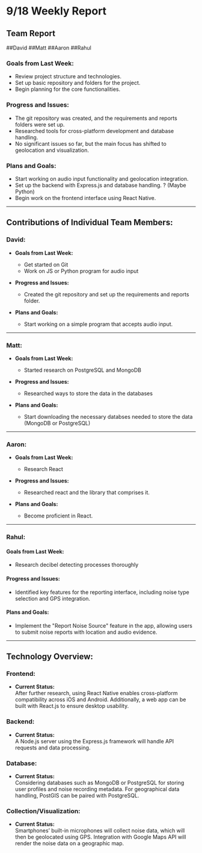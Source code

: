 # 9/18 Weekly Report

## Team Report
##David
##Matt
##Aaron
##Rahul

### Goals from Last Week:
- Review project structure and technologies.
- Set up basic repository and folders for the project.
- Begin planning for the core functionalities.

### Progress and Issues:
- The git repository was created, and the requirements and reports folders were set up.
- Researched tools for cross-platform development and database handling.
- No significant issues so far, but the main focus has shifted to geolocation and visualization.

### Plans and Goals:
- Start working on audio input functionality and geolocation integration.
- Set up the backend with Express.js and database handling. ? (Maybe Python)
- Begin work on the frontend interface using React Native.

---

## Contributions of Individual Team Members:

### David:
  - **Goals from Last Week:**
    - Get started on Git
    - Work on JS or Python program for audio input
  
  - **Progress and Issues:**
    - Created the git repository and set up the requirements and reports folder.
  
  - **Plans and Goals:**
    - Start working on a simple program that accepts audio input.

---

### Matt:
  - **Goals from Last Week:** 
    - Started research on PostgreSQL and MongoDB
  
  - **Progress and Issues:** 
    - Researched ways to store the data in the databases
  
  - **Plans and Goals:**
    - Start downloading the necessary databses needed to store the data (MongoDB or PostgreSQL)

---

### Aaron:
  - **Goals from Last Week:** 
    - Research React
  
  - **Progress and Issues:** 
    - Researched react and the library that comprises it.
  
  - **Plans and Goals:**
    - Become proficient in React.

---

### Rahul: 

#### Goals from Last Week:
- Research decibel detecting processes thoroughly

#### Progress and Issues:
- Identified key features for the reporting interface, including noise type selection and GPS integration.

#### Plans and Goals:
- Implement the "Report Noise Source" feature in the app, allowing users to submit noise reports with location and audio evidence.




---

## Technology Overview:

### Frontend:
- **Current Status:**  
  After further research, using React Native enables cross-platform compatibility across iOS and Android. Additionally, a web app can be built with React.js to ensure desktop usability.

### Backend:
- **Current Status:**  
  A Node.js server using the Express.js framework will handle API requests and data processing.

### Database:
- **Current Status:**  
  Considering databases such as MongoDB or PostgreSQL for storing user profiles and noise recording metadata. For geographical data handling, PostGIS can be paired with PostgreSQL.

### Collection/Visualization:
- **Current Status:**  
  Smartphones’ built-in microphones will collect noise data, which will then be geolocated using GPS. Integration with Google Maps API will render the noise data on a geographic map.
